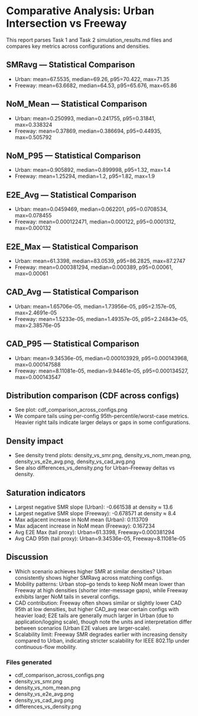 # Comparative Analysis: Urban Intersection vs Freeway

This report parses Task 1 and Task 2 simulation_results.md files and compares key metrics across configurations and densities.

## SMRavg — Statistical Comparison

- Urban: mean=67.5535, median=69.26, p95=70.422, max=71.35
- Freeway: mean=63.6682, median=64.53, p95=65.676, max=65.86

## NoM_Mean — Statistical Comparison

- Urban: mean=0.250993, median=0.241755, p95=0.31841, max=0.338324
- Freeway: mean=0.37869, median=0.386694, p95=0.44935, max=0.505792

## NoM_P95 — Statistical Comparison

- Urban: mean=0.905892, median=0.899998, p95=1.32, max=1.4
- Freeway: mean=1.25294, median=1.2, p95=1.82, max=1.9

## E2E_Avg — Statistical Comparison

- Urban: mean=0.0459469, median=0.062201, p95=0.0708534, max=0.078455
- Freeway: mean=0.000122471, median=0.000122, p95=0.0001312, max=0.000132

## E2E_Max — Statistical Comparison

- Urban: mean=61.3398, median=83.0539, p95=86.2825, max=87.2747
- Freeway: mean=0.000381294, median=0.000389, p95=0.00061, max=0.00061

## CAD_Avg — Statistical Comparison

- Urban: mean=1.65706e-05, median=1.73956e-05, p95=2.157e-05, max=2.4691e-05
- Freeway: mean=1.5233e-05, median=1.49357e-05, p95=2.24843e-05, max=2.38576e-05

## CAD_P95 — Statistical Comparison

- Urban: mean=9.34536e-05, median=0.000103929, p95=0.000143968, max=0.000147588
- Freeway: mean=8.11081e-05, median=9.94461e-05, p95=0.000134527, max=0.000143547

## Distribution comparison (CDF across configs)

- See plot: cdf_comparison_across_configs.png
- We compare tails using per-config 95th-percentile/worst-case metrics. Heavier right tails indicate larger delays or gaps in some configurations.

## Density impact

- See density trend plots: density_vs_smr.png, density_vs_nom_mean.png, density_vs_e2e_avg.png, density_vs_cad_avg.png
- See also differences_vs_density.png for Urban–Freeway deltas vs density.

## Saturation indicators

- Largest negative SMR slope (Urban): -0.661538 at density ≈ 13.6
- Largest negative SMR slope (Freeway): -0.678571 at density ≈ 8.4
- Max adjacent increase in NoM mean (Urban): 0.113709
- Max adjacent increase in NoM mean (Freeway): 0.167234
- Avg E2E Max (tail proxy): Urban=61.3398, Freeway=0.000381294
- Avg CAD 95th (tail proxy): Urban=9.34536e-05, Freeway=8.11081e-05

## Discussion

- Which scenario achieves higher SMR at similar densities? Urban consistently shows higher SMRavg across matching configs.
- Mobility patterns: Urban stop–go tends to keep NoM mean lower than Freeway at high densities (shorter inter-message gaps), while Freeway exhibits larger NoM tails in several configs.
- CAD contribution: Freeway often shows similar or slightly lower CAD 95th at low densities, but higher CAD_avg near certain configs with heavier load; E2E tails are generally much larger in Urban (due to application/logging scale), though note the units and interpretation differ between scenarios (Urban E2E values are larger-scale).
- Scalability limit: Freeway SMR degrades earlier with increasing density compared to Urban, indicating stricter scalability for IEEE 802.11p under continuous-flow mobility.

### Files generated

- cdf_comparison_across_configs.png
- density_vs_smr.png
- density_vs_nom_mean.png
- density_vs_e2e_avg.png
- density_vs_cad_avg.png
- differences_vs_density.png
